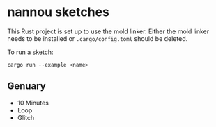 # nannou sketches

This Rust project is set up to use the mold linker. Either the mold linker 
needs to be installed or `.cargo/config.toml` should be deleted.

To run a sketch:
```Shell
cargo run --example <name>

```

## Genuary
* 10 Minutes
* Loop
* Glitch
